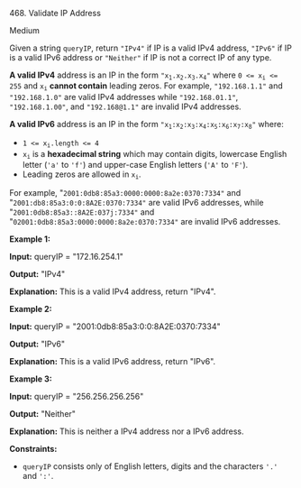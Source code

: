 468\. Validate IP Address

Medium

Given a string `queryIP`, return `"IPv4"` if IP is a valid IPv4 address, `"IPv6"` if IP is a valid IPv6 address or `"Neither"` if IP is not a correct IP of any type.

**A valid IPv4** address is an IP in the form <code>"x<sub>1</sub>.x<sub>2</sub>.x<sub>3</sub>.x<sub>4</sub>"</code> where <code>0 <= x<sub>i</sub> <= 255</code> and <code>x<sub>i</sub></code> **cannot contain** leading zeros. For example, `"192.168.1.1"` and `"192.168.1.0"` are valid IPv4 addresses while `"192.168.01.1"`, `"192.168.1.00"`, and `"192.168@1.1"` are invalid IPv4 addresses.

**A valid IPv6** address is an IP in the form <code>"x<sub>1</sub>:x<sub>2</sub>:x<sub>3</sub>:x<sub>4</sub>:x<sub>5</sub>:x<sub>6</sub>:x<sub>7</sub>:x<sub>8</sub>"</code> where:

*   <code>1 <= x<sub>i</sub>.length <= 4</code>
*   <code>x<sub>i</sub></code> is a **hexadecimal string** which may contain digits, lowercase English letter (`'a'` to `'f'`) and upper-case English letters (`'A'` to `'F'`).
*   Leading zeros are allowed in <code>x<sub>i</sub></code>.

For example, "`2001:0db8:85a3:0000:0000:8a2e:0370:7334"` and "`2001:db8:85a3:0:0:8A2E:0370:7334"` are valid IPv6 addresses, while "`2001:0db8:85a3::8A2E:037j:7334"` and "`02001:0db8:85a3:0000:0000:8a2e:0370:7334"` are invalid IPv6 addresses.

**Example 1:**

**Input:** queryIP = "172.16.254.1"

**Output:** "IPv4"

**Explanation:** This is a valid IPv4 address, return "IPv4".

**Example 2:**

**Input:** queryIP = "2001:0db8:85a3:0:0:8A2E:0370:7334"

**Output:** "IPv6"

**Explanation:** This is a valid IPv6 address, return "IPv6".

**Example 3:**

**Input:** queryIP = "256.256.256.256"

**Output:** "Neither"

**Explanation:** This is neither a IPv4 address nor a IPv6 address.

**Constraints:**

*   `queryIP` consists only of English letters, digits and the characters `'.'` and `':'`.